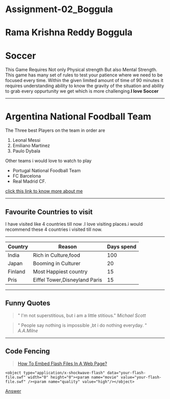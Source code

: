 # Assignment-02_Boggula
# Rama Krishna Reddy Boggula
# Soccer
This Game Requires Not only Physical strength But also Mental Strength. This game has many set of rules to test your patience where we need to be focused every time. Within the given limited amount of time of 90 minutes it requires understanding ability to know the gravity of the situation and ability to grab every oppurtunity we get which is more challenging.**I love Soccer**

-----------------------------------------------------------
# Argentina National Foodball Team 
The Three best Players on the team in order are 
1. Leonal Messi
2. Emiliano Martinez
3. Paulo Dybala

 Other teams i would love to watch to play
* Portugal National Foodball Team
* FC Barcelona 
* Real Madrid CF.

[click this link to know more about me](AboutMe.md)

**********

## Favourite Countries to visit
I have visited like 4 countries till now .I love visiting places.i would recommend these 4 countries i visited till now.

---------------------------------------------------------------
|Country   |         Reason                    |   Days spend |
|----------|-----------------------------------|--------------|
|India     |     Rich in Culture,food          |      100     |
|Japan     |    Booming in Culturer            |      20      |
|Finland   |     Most Happiest country         |      15      |
|Pris      |   Eiffel Tower,Disneyland Paris   |      15      |

*********
## Funny Quotes

>" I'm not superstitious, but i am a little stitious." *Michael Scott*

>" People say nothing is impossible ,bt i do nothing everyday. " *A.A.Milne*

*******************
## Code Fencing 
 > [How To Embed Flash Files In A Web Page?](https://www.bluehost.com/hosting/help/flash-files#:~:text=Choose%20File%20%3E%20Publish.,the%20classid%20and%20pluginspage%20attributes.&text=Open%20the%20HTML%20document%20that,you%20want%20your%20Flash%20movie.) 

```<object type="application/x-shockwave-flash" data="your-flash-file.swf" width="0" height="0"><param name="movie" value="your-flash-file.swf" /><param name="quality" value="high"/></object>```

[Answer](https://css-tricks.com/snippets/html/embedding-flash/)